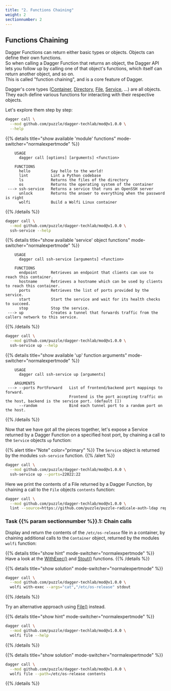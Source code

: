 ```yaml
---
title: "2. Functions Chaining"
weight: 2
sectionnumber: 2
---
```


## Functions Chaining

Dagger Functions can return either basic types or objects. Objects can define their own functions.\
So when calling a Dagger Function that returns an object, the Dagger API lets you follow up by calling one of that object's
functions, which itself can return another object, and so on.\
This is called "function chaining", and is a core feature of Dagger.

Dagger's core types ([Container](https://docs.dagger.io/api/reference/#definition-Container), [Directory](https://docs.dagger.io/api/reference/#definition-Directory), [File](https://docs.dagger.io/api/reference/#definition-File), [Service](https://docs.dagger.io/api/reference/#definition-Service), ...)
are all objects. They each define various functions for interacting with their respective objects.

Let's explore them step by step:

```bash
dagger call \
  --mod github.com/puzzle/dagger-techlab/mod@v1.0.0 \
  --help
```

{{% details title="show available 'module' functions" mode-switcher="normalexpertmode" %}}
```
    USAGE                                                                            
      dagger call [options] [arguments] <function>

    FUNCTIONS
      hello         Say hello to the world!
      lint          Lint a Python codebase
      ls            Returns the files of the directory
      os            Returns the operating system of the container
 ---> ssh-service   Returns a service that runs an OpenSSH server
      unlock        Returns the answer to everything when the password is right
      wolfi         Build a Wolfi Linux container
```
{{% /details %}}

```bash
dagger call \
  --mod github.com/puzzle/dagger-techlab/mod@v1.0.0 \
  ssh-service --help
```

{{% details title="show available 'service' object functions" mode-switcher="normalexpertmode" %}}
```
    USAGE
      dagger call ssh-service [arguments] <function>

    FUNCTIONS
      endpoint      Retrieves an endpoint that clients can use to reach this container.
      hostname      Retrieves a hostname which can be used by clients to reach this container.
      ports         Retrieves the list of ports provided by the service.
      start         Start the service and wait for its health checks to succeed.
      stop          Stop the service.
 ---> up            Creates a tunnel that forwards traffic from the callers network to this service.
```
{{% /details %}}

```bash
dagger call \
  --mod github.com/puzzle/dagger-techlab/mod@v1.0.0 \
  ssh-service up --help
```

{{% details title="show available 'up' function arguments" mode-switcher="normalexpertmode" %}}
```
    USAGE
      dagger call ssh-service up [arguments]

    ARGUMENTS
 ---> --ports PortForward   List of frontend/backend port mappings to forward.
                            Frontend is the port accepting traffic on the host, backend is the service port. (default [])
      --random              Bind each tunnel port to a random port on the host.

```
{{% /details %}}

Now that we have got all the pieces together, let's expose a Service returned by a Dagger Function on a specified host port,
by chaining a call to the `Service` objects `up` function:

{{% alert title="Note" color="primary" %}}
The `Service` object is returned by the modules `ssh-service` function.
{{% /alert %}}

```bash
dagger call \
  --mod github.com/puzzle/dagger-techlab/mod@v1.0.0 \
  ssh-service up --ports=22022:22
```

Here we print the contents of a File returned by a Dagger Function, by chaining a call to the `File` objects `contents` function:

```bash
dagger call \
  --mod github.com/puzzle/dagger-techlab/mod@v1.0.0 \
  lint --source=https://github.com/puzzle/puzzle-radicale-auth-ldap report contents
```


### Task {{% param sectionnumber %}}.1: Chain calls

Display and return the contents of the `/etc/os-release` file in a container, by chaining additional calls to the `Container`
object, returned by the modules `wolfi` function:

{{% details title="show hint" mode-switcher="normalexpertmode" %}}
Have a look at the [WithExec()](https://docs.dagger.io/api/reference/#Container-withExec) and [Stout()](https://docs.dagger.io/api/reference/#Container-stdout) functions.
{{% /details %}}

{{% details title="show solution" mode-switcher="normalexpertmode" %}}
```bash
dagger call \
  --mod github.com/puzzle/dagger-techlab/mod@v1.0.0 \
  wolfi with-exec --args="cat","/etc/os-release" stdout
```
{{% /details %}}

Try an alternative approach using [File()](https://docs.dagger.io/api/reference/#definition-File) instead.

{{% details title="show hint" mode-switcher="normalexpertmode" %}}
```bash
dagger call \
  --mod github.com/puzzle/dagger-techlab/mod@v1.0.0 \
  wolfi file --help
```
{{% /details %}}

{{% details title="show solution" mode-switcher="normalexpertmode" %}}
```bash
dagger call \
  --mod github.com/puzzle/dagger-techlab/mod@v1.0.0 \
  wolfi file --path=/etc/os-release contents
```
{{% /details %}}
